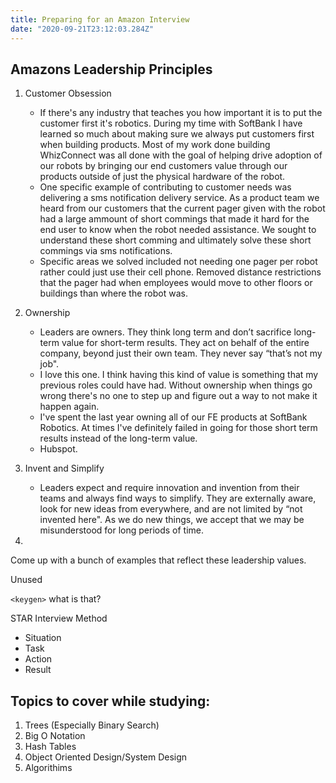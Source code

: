 ```yaml
---
title: Preparing for an Amazon Interview
date: "2020-09-21T23:12:03.284Z"
---
```


## Amazons Leadership Principles

1. Customer Obsession

    - If there's any industry that teaches you how important it is to put the customer first it's robotics. During my time with SoftBank I have learned so much about making sure we always put customers first when building products. Most of my work done building WhizConnect was all done with the goal of helping drive adoption of our robots by bringing our end customers value through our products outside of just the physical hardware of the robot.
    - One specific example of contributing to customer needs was delivering a sms notification delivery service. As a product team we heard from our customers that the current pager given with the robot had a large ammount of short commings that made it hard for the end user to know when the robot needed assistance. We sought to understand these short comming and ultimately solve these short commings via sms notifications.
    - Specific areas we solved included not needing one pager per robot rather could just use their cell phone. Removed distance restrictions that the pager had when employees would move to other floors or buildings than where the robot was.

2. Ownership

    - Leaders are owners. They think long term and don’t sacrifice long-term value for short-term results. They act on behalf of the entire company, beyond just their own team. They never say “that’s not my job".
    - I love this one. I think having this kind of value is something that my previous roles could have had. Without ownership when things go wrong there's no one to step up and figure out a way to not make it happen again.
    - I've spent the last year owning all of our FE products at SoftBank Robotics. At times I've definitely failed in going for those short term results instead of the long-term value. 
    - Hubspot.

3. Invent and Simplify

    - Leaders expect and require innovation and invention from their teams and always find ways to simplify. They are externally aware, look for new ideas from everywhere, and are not limited by “not invented here". As we do new things, we accept that we may be misunderstood for long periods of time.

4. 


Come up with a bunch of examples that reflect these leadership values. 


Unused 

`<keygen>` what is that?


STAR Interview Method

- Situation 
- Task
- Action 
- Result


## Topics to cover while studying: 
1. Trees (Especially Binary Search)
2. Big O Notation 
3. Hash Tables 
4. Object Oriented Design/System Design
6. Algorithims 